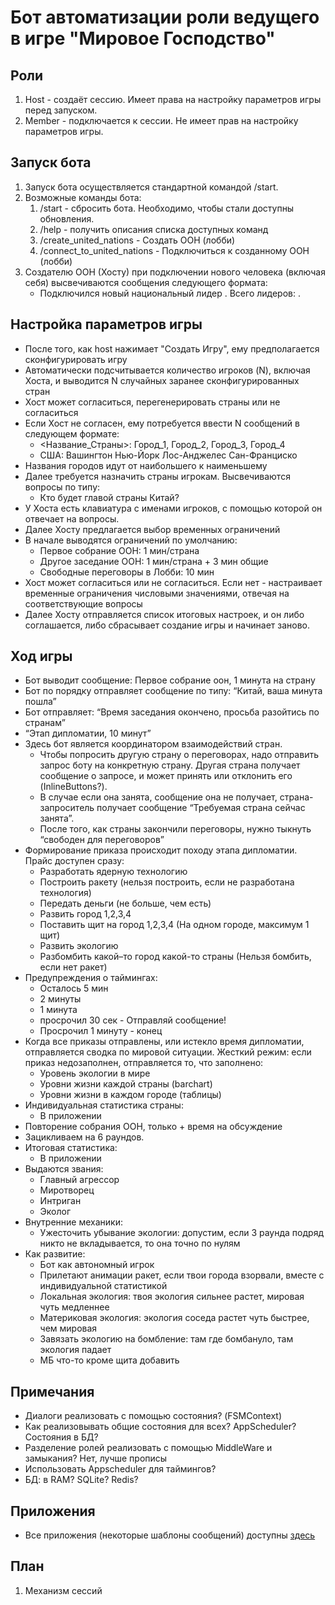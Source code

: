 # Бот автоматизации роли ведущего в игре "Мировое Господство"

## Роли

1. Host - создаёт сессию. Имеет права на настройку параметров игры перед запуском.
2. Member - подключается к сессии. Не имеет прав на настройку параметров игры.

## Запуск бота

1. Запуск бота осуществляется стандартной командой /start.
2. Возможные команды бота:
    1. /start - сбросить бота. Необходимо, чтобы стали доступны обновления.
    2. /help - получить описания списка доступных команд
    3. /create_united_nations - Создать ООН (лобби)
    4. /connect_to_united_nations - Подключиться к созданному ООН (лобби)
3. Создателю ООН (Хосту) при подключении нового человека (включая себя) высвечиваются
    сообщения следующего формата:
    - Подключился новый национальный лидер <username>. Всего лидеров: <N>.

## Настройка параметров игры

- После того, как host нажимает "Создать Игру", ему предполагается сконфигурировать игру
- Автоматически подсчитывается количество игроков (N), включая Хоста,
    и выводится N случайных заранее сконфигурированных стран
- Хост может согласиться, перегенерировать страны или не согласиться
- Если Хост не согласен, ему потребуется ввести N сообщений в следующем формате:
    - <Название_Страны>: Город_1, Город_2, Город_3, Город_4
    - США: Вашингтон Нью-Йорк Лос-Анджелес Сан-Франциско
- Названия городов идут от наибольшего к наименьшему
- Далее требуется назначить страны игрокам. Высвечиваются вопросы по типу:
    - Кто будет главой страны Китай?
- У Хоста есть клавиатура с именами игроков, с помощью которой он отвечает на вопросы.
- Далее Хосту предлагается выбор временных ограничений
- В начале выводятся ограничений по умолчанию:
    - Первое собрание ООН: 1 мин/страна
    - Другое заседание ООН: 1 мин/страна + 3 мин общие
    - Свободные переговоры в Лобби: 10 мин
- Хост может согласиться или не согласиться. Если нет - настраивает временные ограничения
    числовыми значениями, отвечая на соответствующие вопросы
- Далее Хосту отправляется список итоговых настроек, и он либо соглашается,
    либо сбрасывает создание игры и начинает заново.

## Ход игры

- Бот выводит сообщение: Первое собрание оон, 1 минута на страну
- Бот  по порядку отправляет сообщение по типу: “Китай, ваша минута пошла”
- Бот отправляет: “Время заседания окончено, просьба разойтись по странам”
- “Этап дипломатии, 10 минут”
- Здесь бот является координатором взаимодействий стран.
    - Чтобы попросить другую страну о переговорах, надо отправить запрос боту на конкретную страну. Другая страна получает сообщение о запросе, и может принять или отклонить его (InlineButtons?).
    - В случае если она занята, сообщение она не получает, страна-запроситель получает сообщение “Требуемая страна сейчас занята”.
    - После того, как страны закончили переговоры, нужно тыкнуть “свободен для переговоров”
- Формирование приказа происходит походу этапа дипломатии. Прайс доступен сразу:
    - Разработать ядерную технологию
    - Построить ракету (нельзя построить, если не разработана технология)
    - Передать деньги (не больше, чем есть)
    - Развить город 1,2,3,4
    - Поставить щит на город 1,2,3,4 (На одном городе, максимум 1 щит)
    - Развить экологию
    - Разбомбить какой–то город какой-то страны (Нельзя бомбить, если нет ракет)
- Предупреждения о таймингах:
    - Осталось 5 мин
    - 2 минуты
    - 1 минута
    - просрочил 30 сек - Отправляй сообщение!
    - Просрочил 1 минуту - конец
- Когда все приказы отправлены, или истекло время дипломатии, отправляется сводка по мировой ситуации. Жесткий режим: если приказ недозаполнен, отправляется то, что заполнено:
    - Уровень экологии в мире
    - Уровни жизни каждой страны (barchart)
    - Уровни жизни в каждом городе (таблицы)
- Индивидуальная статистика страны:
    - В приложении
- Повторение собрания ООН, только + время на обсуждение
- Зацикливаем на 6 раундов.
- Итоговая статистика:
    - В приложении
- Выдаются звания:
    - Главный агрессор
    - Миротворец
    - Интриган
    - Эколог
- Внутренние механики:
    - Ужесточить убывание экологии: допустим, если 3 раунда подряд никто не вкладывается, то она точно по нулям
- Как развитие:
    - Бот как автономный игрок
    - Прилетают анимации ракет, если твои города взорвали, вместе с индивидуальной статистикой
    - Локальная экология: твоя экология сильнее растет, мировая чуть медленнее
    - Материковая экология: экология соседа растет чуть быстрее, чем мировая
    - Завязать экологию на бомбление: там где бомбануло, там экология падает
    - МБ что-то кроме щита добавить

## Примечания

- Диалоги реализовать с помощью состояния? (FSMContext)
- Как реализовывать общие состояния для всех? AppScheduler? Состояния в БД?
- Разделение ролей реализовать с помощью MiddleWare и замыкания? Нет, лучше прописы
- Использовать Appscheduler для таймингов?
- БД: в RAM? SQLite? Redis?

## Приложения
- Все приложения (некоторые шаблоны сообщений) доступны [здесь](https://docs.google.com/document/d/1yT7HXiv8WFPXGPJRs9FgIYt1yvzAjAVVEuHLa6oIrZA/edit#)

## План
1. Механизм сессий
